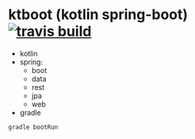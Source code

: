 ktboot (kotlin spring-boot) [![travis build](https://travis-ci.org/daggerok/ktboot.svg?branch=master)](https://travis-ci.org/daggerok/ktboot)
=============================================================================================================================================

- kotlin
- spring:
  - boot
  - data
  - rest
  - jpa
  - web
- gradle

```sh
gradle bootRun
```
